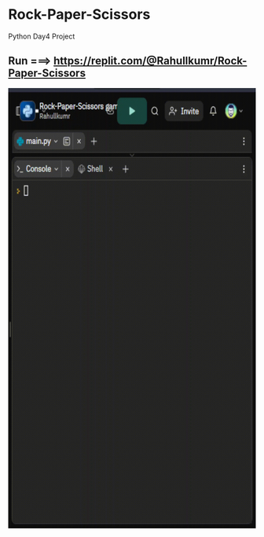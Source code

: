 # Rock-Paper-Scissors
Python Day4 Project

## Run ===>  https://replit.com/@Rahullkumr/Rock-Paper-Scissors
![](rps.gif)
